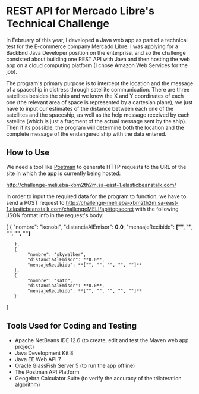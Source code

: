 # REST API for Mercado Libre's Technical Challenge

In February of this year, I developed a Java web app as part of a technical test for the E-commerce company Mercado Libre. I was applying for a BackEnd Java Developer position on the enterprise, and so the challenge consisted about building one REST API with Java and then hosting the web app on a cloud computing platform (I chose Amazon Web Services for the job). 

The program's primary purpose is to intercept the location and the message of a spaceship in distress through satellite communication. There are three satellites besides the ship and we know the X and Y coordinates of each one (the relevant area of space is represented by a cartesian plane), we just have to input our estimates of the distance between each one of the satellites and the spaceship, as well as the help message received by each satellite (which is just a fragment of the actual message sent by the ship). Then if its possible, the program will determine both the location and the complete message of the endangered ship with the data entered.

## How to Use

We need a tool like [Postman](https://www.postman.com/) to generate HTTP requests to the URL of the site in which the app is currently being hosted:

http://challenge-meli.eba-xbm2th2m.sa-east-1.elasticbeanstalk.com/

In order to input the required data for the program to function, we have to send a POST request to http://challenge-meli.eba-xbm2th2m.sa-east-1.elasticbeanstalk.com/challengeMELI/api/topsecret with the following JSON format info in the request's body:


[
       {
            "nombre": "kenobi",
            "distanciaAlEmisor": **0.0**,
            "mensajeRecibido": **["", "", "", "", ""]**

       },
       {
            "nombre": "skywalker",
            "distanciaAlEmisor": **0.0**,
            "mensajeRecibido": **["", "", "", "", ""]**
       },
       {
            "nombre": "sato",
            "distanciaAlEmisor": **0.0**,
            "mensajeRecibido": **["", "", "", "", ""]**
       }
]

## Tools Used for Coding and Testing

- Apache NetBeans IDE 12.6 (to create, edit and test the Maven web app project)
- Java Development Kit 8
- Java EE Web API 7
- Oracle GlassFish Server 5 (to run the app offline)
- The Postman API Platform
- Geogebra Calculator Suite (to verify the accuracy of the trilateration algorithm)
